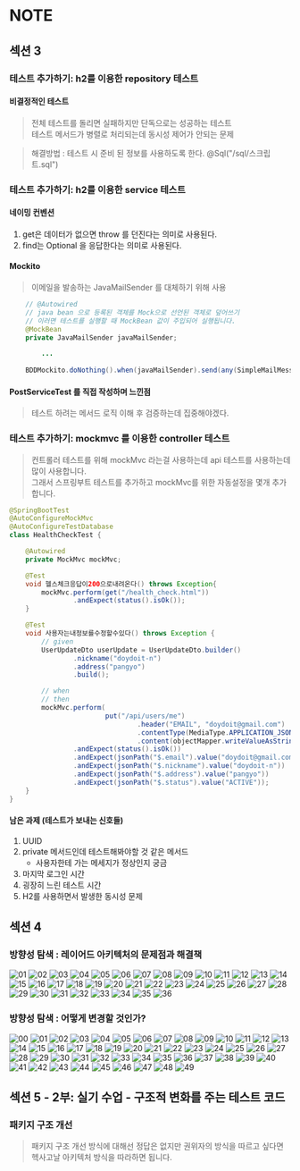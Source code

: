 # NOTE

## 섹션 3
### 테스트 추가하기: h2를 이용한 repository 테스트
####  비결정적인 테스트
> 전체 테스트를 돌리면 실패하지만 단독으로는 성공하는 테스트  
> 테스트 메서드가 병렬로 처리되는데 동시성 제어가 안되는 문제

> 해결방법 :  테스트 시 준비 된 정보를 사용하도록 한다. @Sql("/sql/스크립트.sql")

### 테스트 추가하기: h2를 이용한 service 테스트
#### 네이밍 컨벤션
1. get은 데이터가 없으면 throw 를 던진다는 의미로 사용된다.
2. find는 Optional 을 응답한다는 의미로 사용된다.

#### Mockito
> 이메일을 발송하는 JavaMailSender 를 대체하기 위해 사용
```java
    // @Autowired
    // java bean 으로 등록된 객체를 Mock으로 선언된 객체로 덮어쓰기
    // 이러면 테스트를 실행할 때 MockBean 값이 주입되어 실행됩니다.
    @MockBean
    private JavaMailSender javaMailSender;

        ...
        
    BDDMockito.doNothing().when(javaMailSender).send(any(SimpleMailMessage.class));
```

#### PostServiceTest 를 직접 작성하며 느낀점
> 테스트 하려는 메서드 로직 이해 후 검증하는데 집중해야겠다.  

### 테스트 추가하기: mockmvc 를 이용한 controller 테스트
> 컨트롤러 테스트를 위해 mockMvc 라는걸 사용하는데 api 테스트를 사용하는데 많이 사용합니다.  
> 그래서 스프링부트 테스트를 추가하고 mockMvc를 위한 자동설정을 몇개 추가합니다.  

```java
@SpringBootTest
@AutoConfigureMockMvc
@AutoConfigureTestDatabase
class HealthCheckTest {

    @Autowired
    private MockMvc mockMvc;

    @Test
    void 헬스체크응답이200으로내려온다() throws Exception{
        mockMvc.perform(get("/health_check.html"))
                .andExpect(status().isOk());
    }

    @Test
    void 사용자는내정보를수정할수있다() throws Exception {
        // given
        UserUpdateDto userUpdate = UserUpdateDto.builder()
                .nickname("doydoit-n")
                .address("pangyo")
                .build();

        // when
        // then
        mockMvc.perform(
                        put("/api/users/me")
                                .header("EMAIL", "doydoit@gmail.com")
                                .contentType(MediaType.APPLICATION_JSON)
                                .content(objectMapper.writeValueAsString(userUpdate)))
                .andExpect(status().isOk())
                .andExpect(jsonPath("$.email").value("doydoit@gmail.com"))
                .andExpect(jsonPath("$.nickname").value("doydoit-n"))
                .andExpect(jsonPath("$.address").value("pangyo"))
                .andExpect(jsonPath("$.status").value("ACTIVE"));
    }
}
```

#### 남은 과제 (테스트가 보내는 신호들)
1. UUID  
2. private 메서드인데 테스트해봐야할 것 같은 메서드  
   - 사용자한테 가는 메세지가 정상인지 궁금  
3. 마지막 로그인 시간  
4. 굉장히 느린 테스트 시간  
5. H2를 사용하면서 발생한 동시성 문제  


## 섹션 4
### 방향성 탐색 : 레이어드 아키텍처의 문제점과 해결책
![01](./document/resources/note/section_4_1/01.jpg)
![02](./document/resources/note/section_4_1/02.jpg)
![03](./document/resources/note/section_4_1/03.jpg)
![04](./document/resources/note/section_4_1/04.jpg)
![05](./document/resources/note/section_4_1/05.jpg)
![06](./document/resources/note/section_4_1/06.jpg)
![07](./document/resources/note/section_4_1/07.jpg)
![08](./document/resources/note/section_4_1/08.jpg)
![09](./document/resources/note/section_4_1/09.jpg)
![10](./document/resources/note/section_4_1/10.jpg)
![11](./document/resources/note/section_4_1/11.jpg)
![12](./document/resources/note/section_4_1/12.jpg)
![13](./document/resources/note/section_4_1/13.jpg)
![14](./document/resources/note/section_4_1/14.jpg)
![15](./document/resources/note/section_4_1/15.jpg)
![16](./document/resources/note/section_4_1/16.jpg)
![17](./document/resources/note/section_4_1/17.jpg)
![18](./document/resources/note/section_4_1/18.jpg)
![19](./document/resources/note/section_4_1/19.jpg)
![20](./document/resources/note/section_4_1/20.jpg)
![21](./document/resources/note/section_4_1/21.jpg)
![22](./document/resources/note/section_4_1/22.jpg)
![23](./document/resources/note/section_4_1/23.jpg)
![24](./document/resources/note/section_4_1/24.jpg)
![25](./document/resources/note/section_4_1/25.jpg)
![26](./document/resources/note/section_4_1/26.jpg)
![27](./document/resources/note/section_4_1/27.jpg)
![28](./document/resources/note/section_4_1/28.jpg)
![29](./document/resources/note/section_4_1/29.jpg)
![30](./document/resources/note/section_4_1/30.jpg)
![31](./document/resources/note/section_4_1/31.jpg)
![32](./document/resources/note/section_4_1/32.jpg)
![33](./document/resources/note/section_4_1/33.jpg)
![34](./document/resources/note/section_4_1/34.jpg)
![35](./document/resources/note/section_4_1/35.jpg)
![36](./document/resources/note/section_4_1/36.jpg)

### 방향성 탐색 : 어떻게 변경할 것인가?
![00](./document/resources/note/section_4_2/00.jpg)
![01](./document/resources/note/section_4_2/01.jpg)
![02](./document/resources/note/section_4_2/02.jpg)
![03](./document/resources/note/section_4_2/03.jpg)
![04](./document/resources/note/section_4_2/04.jpg)
![05](./document/resources/note/section_4_2/05.jpg)
![06](./document/resources/note/section_4_2/06.jpg)
![07](./document/resources/note/section_4_2/07.jpg)
![08](./document/resources/note/section_4_2/08.jpg)
![09](./document/resources/note/section_4_2/09.jpg)
![10](./document/resources/note/section_4_2/10.jpg)
![11](./document/resources/note/section_4_2/11.jpg)
![12](./document/resources/note/section_4_2/12.jpg)
![13](./document/resources/note/section_4_2/13.jpg)
![14](./document/resources/note/section_4_2/14.jpg)
![15](./document/resources/note/section_4_2/15.jpg)
![16](./document/resources/note/section_4_2/16.jpg)
![17](./document/resources/note/section_4_2/17.jpg)
![18](./document/resources/note/section_4_2/18.jpg)
![19](./document/resources/note/section_4_2/19.jpg)
![20](./document/resources/note/section_4_2/20.jpg)
![21](./document/resources/note/section_4_2/21.jpg)
![22](./document/resources/note/section_4_2/22.jpg)
![23](./document/resources/note/section_4_2/23.jpg)
![24](./document/resources/note/section_4_2/24.jpg)
![25](./document/resources/note/section_4_2/25.jpg)
![26](./document/resources/note/section_4_2/26.jpg)
![27](./document/resources/note/section_4_2/27.jpg)
![28](./document/resources/note/section_4_2/28.jpg)
![29](./document/resources/note/section_4_2/29.jpg)
![30](./document/resources/note/section_4_2/30.jpg)
![31](./document/resources/note/section_4_2/31.jpg)
![32](./document/resources/note/section_4_2/32.jpg)
![33](./document/resources/note/section_4_2/33.jpg)
![34](./document/resources/note/section_4_2/34.jpg)
![35](./document/resources/note/section_4_2/35.jpg)
![36](./document/resources/note/section_4_2/36.jpg)
![37](./document/resources/note/section_4_2/37.jpg)
![38](./document/resources/note/section_4_2/38.jpg)
![39](./document/resources/note/section_4_2/39.jpg)
![40](./document/resources/note/section_4_2/40.jpg)
![41](./document/resources/note/section_4_2/41.jpg)
![42](./document/resources/note/section_4_2/42.jpg)
![43](./document/resources/note/section_4_2/43.jpg)
![44](./document/resources/note/section_4_2/44.jpg)
![45](./document/resources/note/section_4_2/45.jpg)
![46](./document/resources/note/section_4_2/46.jpg)
![47](./document/resources/note/section_4_2/47.jpg)
![48](./document/resources/note/section_4_2/48.jpg)
![49](./document/resources/note/section_4_2/49.jpg)

## 섹션 5 - 2부: 실기 수업 - 구조적 변화를 주는 테스트 코드
### 패키지 구조 개선
> 패키지 구조 개선 방식에 대해선 정답은 없지만 권위자의 방식을 따르고 싶다면  
> 헥사고날 아키텍처 방식을 따라하면 됩니다.  
